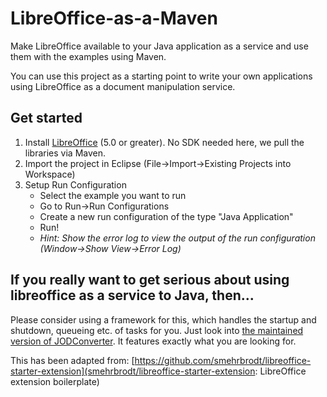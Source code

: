# LibreOffice-as-a-Maven
Make LibreOffice available to your Java application as a service and use them with the examples using Maven.

You can use this project as a starting point to write your own applications using LibreOffice as a document manipulation service.

## Get started

1. Install [LibreOffice](http://www.libreoffice.org/download) (5.0 or greater). No SDK needed here, we pull the libraries via Maven.
2. Import the project in Eclipse (File->Import->Existing Projects into Workspace)
3. Setup Run Configuration
    * Select the example you want to run
    * Go to Run->Run Configurations
    * Create a new run configuration of the type "Java Application"
    * Run!
    * *Hint: Show the error log to view the output of the run configuration (Window->Show View->Error Log)*

## If you really want to get serious about using libreoffice as a service to Java, then...
Please consider using a framework for this, which handles the startup and shutdown, queueing etc. of tasks for you. Just look into
[the maintained version of JODConverter](https://github.com/sbraconnier/jodconverter). It features exactly what you are looking for.

This has been adapted from: [https://github.com/smehrbrodt/libreoffice-starter-extension](smehrbrodt/libreoffice-starter-extension: LibreOffice extension boilerplate)
